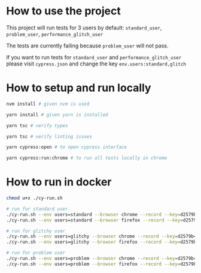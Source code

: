 # How to use the project

This project will run tests for 3 users by default: `standard_user`, `problem_user`, `performance_glitch_user`

The tests are currently failing because `problem_user` will not pass.

If you want to run tests for `standard_user` and `performance_glitch_user` please visit `cypress.json` and change the key `env.users:standard,glitch`


# How to setup and run locally
```sh
nvm install # given nvm is used

yarn install # given yarn is installed

yarn tsc # verify types

yarn tsc # verify linting issues

yarn cypress:open # to open cypress interface

yarn cypress:run:chrome # to run all tests locally in chrome
```

# How to run in docker
```sh
chmod u+x ./cy-run.sh

# run for standard user
./cy-run.sh --env users=standard --browser chrome --record --key=d2579b42-e423-431a-aa08-fdd76cc4cadd
./cy-run.sh --env users=standard --browser firefox --record --key=d2579b42-e423-431a-aa08-fdd76cc4cadd

# run for glitchy user
./cy-run.sh --env users=glitchy --browser chrome --record --key=d2579b42-e423-431a-aa08-fdd76cc4cadd
./cy-run.sh --env users=glitchy --browser firefox --record --key=d2579b42-e423-431a-aa08-fdd76cc4cadd

# run for problem user
./cy-run.sh --env users=problem --browser chrome --record --key=d2579b42-e423-431a-aa08-fdd76cc4cadd
./cy-run.sh --env users=problem --browser firefox --record --key=d2579b42-e423-431a-aa08-fdd76cc4cadd

```
